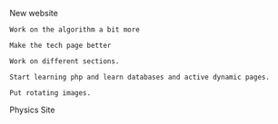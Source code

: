 New website

    Work on the algorithm a bit more
    
    Make the tech page better
    
    Work on different sections. 
    
    Start learning php and learn databases and active dynamic pages.
    
    Put rotating images.
    
Physics Site
    
